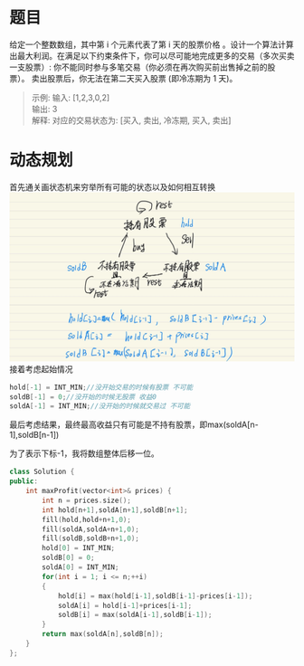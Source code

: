 # 题目
给定一个整数数组，其中第 i 个元素代表了第 i 天的股票价格 。​
设计一个算法计算出最大利润。在满足以下约束条件下，你可以尽可能地完成更多的交易（多次买卖一支股票）:
你不能同时参与多笔交易（你必须在再次购买前出售掉之前的股票）。
卖出股票后，你无法在第二天买入股票 (即冷冻期为 1 天)。
>示例:
输入: [1,2,3,0,2]  
输出: 3   
解释: 对应的交易状态为: [买入, 卖出, 冷冻期, 买入, 卖出]  

# 动态规划
首先通关画状态机来穷举所有可能的状态以及如何相互转换
![](最佳买卖股票时机含冷冻期.jpg)
接着考虑起始情况
```cpp
hold[-1] = INT_MIN;//没开始交易的时候有股票 不可能
soldB[-1] = 0;//没开始的时候无股票 收益0
soldA[-1] = INT_MIN;//没开始的时候就交易过 不可能
```
最后考虑结果，最终最高收益只有可能是不持有股票，即max(soldA[n-1],soldB[n-1])

为了表示下标-1，我将数组整体后移一位。
```cpp
class Solution {
public:
    int maxProfit(vector<int>& prices) {
        int n = prices.size();
        int hold[n+1],soldA[n+1],soldB[n+1];
        fill(hold,hold+n+1,0);
        fill(soldA,soldA+n+1,0);
        fill(soldB,soldB+n+1,0);
        hold[0] = INT_MIN;
        soldB[0] = 0;
        soldA[0] = INT_MIN;
        for(int i = 1; i <= n;++i)
        {
            hold[i] = max(hold[i-1],soldB[i-1]-prices[i-1]);
            soldA[i] = hold[i-1]+prices[i-1];
            soldB[i] = max(soldA[i-1],soldB[i-1]);
        }
        return max(soldA[n],soldB[n]);
    }
};
```